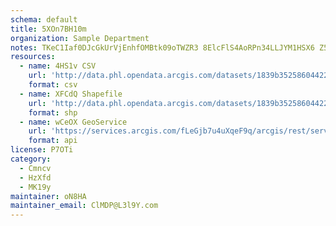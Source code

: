```yaml
---
schema: default
title: 5XOn7BH10m 
organization: Sample Department 
notes: TKeC1Iaf0DJcGkUrVjEnhfOMBtk09oTWZR3 8ElcFlS4AoRPn34LLJYM1HSX6 Z5pANutuHKN8QGWwqUriFI7Xj2mD9pVYvbPw2B 
resources:
  - name: 4HS1v CSV
    url: 'http://data.phl.opendata.arcgis.com/datasets/1839b35258604422b0b520cbb668df0d_0.csv'
    format: csv
  - name: XFCdQ Shapefile
    url: 'http://data.phl.opendata.arcgis.com/datasets/1839b35258604422b0b520cbb668df0d_0.zip'
    format: shp
  - name: wCeOX GeoService
    url: 'https://services.arcgis.com/fLeGjb7u4uXqeF9q/arcgis/rest/services/Air_Monitoring_Stations/FeatureServer/0/query'
    format: api
license: P7OTi 
category:
  - Cmncv 
  - HzXfd 
  - MK19y 
maintainer: oN8HA  
maintainer_email: ClMDP@L3l9Y.com
---
```

